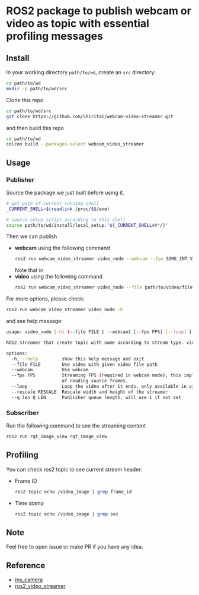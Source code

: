 # ROS2 package to publish webcam or video as topic with essential profiling messages

## Install

In your working directory `path/to/wd`, create an `src` directory:

```bash
cd path/to/wd
mkdir -p path/to/wd/src
```

Clone this repo

```bash
cd path/to/wd/src
git clone https://github.com/Shiritai/webcam-video-streamer.git
```

and then build this repo

```bash
cd path/to/wd
colcon build --packages-select webcam_video_streamer
```

## Usage

### Publisher

Source the package we just built before using it.

```bash
# get path of current running shell
_CURRENT_SHELL=$(readlink /proc/$$/exe)

# source setup script according to this shell
source path/to/wd/install/local_setup."${_CURRENT_SHELL##*/}"
```

Then we can publish

* **webcam** using the following command
    ```bash
    ros2 run webcam_video_streamer video_node --webcam --fps SOME_INT_VALUE
    ```
    Note that in 
* **video** using the following command
    ```bash
    ros2 run webcam_video_streamer video_node --file path/to/video/file
    ```

For more options, please check:

```bash
ros2 run webcam_video_streamer video_node -h
```

and see help message:

```bash
usage: video_node [-h] (--file FILE | --webcam) [--fps FPS] [--loop] [--rescale RESCALE] [--q_len Q_LEN]

ROS2 streamer that create topic with name according to stream type. video: /video_node, webcam: /webcam_node

options:
  -h, --help         show this help message and exit
  --file FILE        Use video with given video file path
  --webcam           Use webcam
  --fps FPS          Streaming FPS (required in webcam mode), this implies the play speed of video (fps > source fps means speed up, vice versa). Note that this is not the accurate FPS, which determines the timer interval
                     of reading source frames.
  --loop             Loop the video after it ends, only available in video streaming mode
  --rescale RESCALE  Rescale width and height of the streamer
  --q_len Q_LEN      Publisher queue length, will use 1 if not set
```

### Subscriber

Run the following command to see the streaming content

```bash
ros2 run rqt_image_view rqt_image_view
```

## Profiling

You can check ros2 topic to see current stream header:

* Frame ID
    ```bash
    ros2 topic echo /video_image | grep frame_id
    ```
* Time stamp
    ```bash
    ros2 topic echo /video_image | grep sec
    ```

## Note

Feel free to open issue or make PR if you have any idea.

## Reference

* [my_camera](https://github.com/pratikPhadte/my_camera/tree/main)
* [ros2_video_streamer](https://github.com/klintan/ros2_video_streamer/tree/master)
